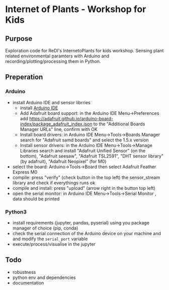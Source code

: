 # Internet of Plants - Workshop for Kids
## Purpose
Exploration code for ReDI's InternetoPlants for kids workshop. Sensing plant related environmental paramters with Arduino and recording/plotting/processing them in Python.

## Preperation
### Arduino
+ install Arduino IDE and sensor librries
    + install [Arduino IDE](https://www.arduino.cc/en/Main/Software)
    + Add Adafruit board support: in the Arduino IDE Menu->Preferences add https://adafruit.github.io/arduino-board-index/package_adafruit_index.json to the "Additional Boards Manager URLs" line, confirm with OK
    + Install board drivers: in Arduino IDE Menu->Tools->Boards Manager search for "Adafruit samd boards" and select the 1.5.x version
    + Install sensor drivers: in the Arduino IDE Menu->Tools->Manage Libraries search and install "Adafruit Unified Sensor" (on the bottom), "Adafruit seesaw", "Adafruit TSL2591", "DHT sensor library" (by adafruit), "Adafruit Neopixel" (for M0)
+ select the board: Arduino->Tools->Board then select Adafruit Feather Express M0
+ compile: press "verify" (check button in the top left) the sensor_stream library and check if everythings runs ok
+ compile and install: press "upload" (arrow right in the button top left)
+ open the serial monitor: in Arduino IDE Menu->Tools->Serial Monitor , data should be printed

### Python3
+ install requirements (jupyter, pandas, pyserial) using you package manager of choice (pip, conda)
+ check the serial connection of the Arduino device on your machine and and modify the `serial_port` variable
+ execute/process/visualise in the jupyter

## Todo
+ robustness
+ python env and dependencies
+ documentation